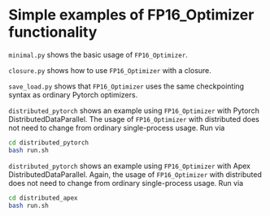 # Simple examples of FP16_Optimizer functionality

`minimal.py` shows the basic usage of `FP16_Optimizer`.

`closure.py` shows how to use `FP16_Optimizer` with a closure.

`save_load.py` shows that `FP16_Optimizer` uses the same checkpointing syntax as ordinary Pytorch 
optimizers.

`distributed_pytorch` shows an example using `FP16_Optimizer` with Pytorch DistributedDataParallel.
The usage of `FP16_Optimizer` with distributed does not need to change from ordinary single-process 
usage. Run via
```bash
cd distributed_pytorch
bash run.sh
```

`distributed_pytorch` shows an example using `FP16_Optimizer` with Apex DistributedDataParallel.
Again, the usage of `FP16_Optimizer` with distributed does not need to change from ordinary 
single-process usage.  Run via
```bash
cd distributed_apex
bash run.sh
```
